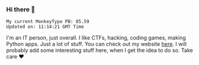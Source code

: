 ### Hi there 👋
<!-- PB START -->
```
My current MonkeyType PB: 85.59
Updated on: 11:14:21 GMT Time
```
<!-- PB END -->
I'm an IT person, just overall. I like CTFs, hacking, coding games, making Python apps. Just a lot of stuff.
You can check out my website [here](https://skill3472.github.io/).
I will probably add some interesting stuff here, when I get the idea to do so. Take care ❤️
